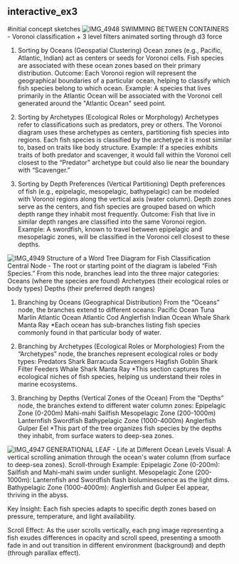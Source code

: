 ## interactive_ex3
#initial concept sketches
![IMG_4948](https://github.com/user-attachments/assets/39004030-4524-40fa-b662-610a30cae3a8)
SWIMMING BETWEEN CONTAINERS - Voronoi classification + 3 level filters animated sorting through d3 force
1. Sorting by Oceans (Geospatial Clustering)
Ocean zones (e.g., Pacific, Atlantic, Indian) act as centers or seeds for Voronoi cells.
Fish species are associated with these ocean zones based on their primary distribution.
Outcome: Each Voronoi region will represent the geographical boundaries of a particular ocean, helping to classify which fish species belong to which ocean.
Example: A species that lives primarily in the Atlantic Ocean will be associated with the Voronoi cell generated around the "Atlantic Ocean" seed point.

2. Sorting by Archetypes (Ecological Roles or Morphology)
Archetypes refer to classifications such as predators, prey or others.
The Voronoi diagram uses these archetypes as centers, partitioning fish species into regions.
Each fish species is classified by the archetype it is most similar to, based on traits like body structure.
Example: If a species exhibits traits of both predator and scavenger, it would fall within the Voronoi cell closest to the “Predator” archetype but could also lie near the boundary with “Scavenger.”

3. Sorting by Depth Preferences (Vertical Partitioning)
Depth preferences of fish (e.g., epipelagic, mesopelagic, bathypelagic) can be modeled with Voronoi regions along the vertical axis (water column).
Depth zones serve as the centers, and fish species are grouped based on which depth range they inhabit most frequently.
Outcome: Fish that live in similar depth ranges are classified into the same Voronoi region.
Example: A swordfish, known to travel between epipelagic and mesopelagic zones, will be classified in the Voronoi cell closest to these depths.

![IMG_4949](https://github.com/user-attachments/assets/0c2c5454-d52f-4c81-8182-53f33c57cd22)
Structure of a Word Tree Diagram for Fish Classification
Central Node - The root or starting point of the diagram is labeled “Fish Species.”
From this node, branches lead into the three major categories:
Oceans (where the species are found)
Archetypes (their ecological roles or body types)
Depths (their preferred depth ranges)

1. Branching by Oceans (Geographical Distribution)
From the “Oceans” node, the branches extend to different oceans:
Pacific Ocean
Tuna
Marlin
Atlantic Ocean
Atlantic Cod
Anglerfish
Indian Ocean
Whale Shark
Manta Ray
*Each ocean has sub-branches listing fish species commonly found in that particular body of water.

2. Branching by Archetypes (Ecological Roles or Morphologies)
From the “Archetypes” node, the branches represent ecological roles or body types:
Predators
Shark
Barracuda
Scavengers
Hagfish
Goblin Shark
Filter Feeders
Whale Shark
Manta Ray
*This section captures the ecological niches of fish species, helping us understand their roles in marine ecosystems.

3. Branching by Depths (Vertical Zones of the Ocean)
From the “Depths” node, the branches extend to different water column zones:
Epipelagic Zone (0-200m)
Mahi-mahi
Sailfish
Mesopelagic Zone (200-1000m)
Lanternfish
Swordfish
Bathypelagic Zone (1000-4000m)
Anglerfish
Gulper Eel
*This part of the tree organizes fish species by the depths they inhabit, from surface waters to deep-sea zones.

![IMG_4947](https://github.com/user-attachments/assets/bd9e6006-8298-4969-953b-54eee98a82a0)
GENERATIONAL LEAF - Life at Different Ocean Levels
Visual: A vertical scrolling animation through the ocean's water column (from surface to deep-sea zones).
Scroll-through Example:
Epipelagic Zone (0-200m): Sailfish and Mahi-mahi swim under sunlight.
Mesopelagic Zone (200-1000m): Lanternfish and Swordfish flash bioluminescence as the light dims.
Bathypelagic Zone (1000-4000m): Anglerfish and Gulper Eel appear, thriving in the abyss.

Key Insight: Each fish species adapts to specific depth zones based on pressure, temperature, and light availability.

Scroll Effect: As the user scrolls vertically, each png image representing a fish exudes differences in opacity and scroll speed, presenting a smooth fade in and out transition in different environment (background) and depth (through parallax effect).

